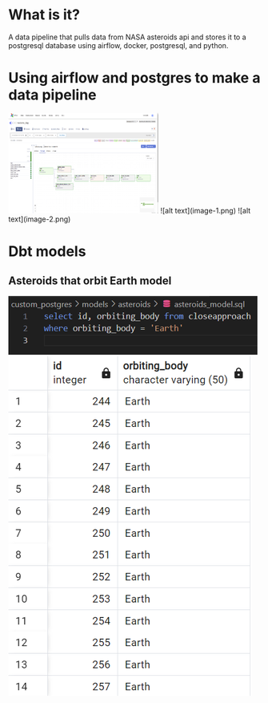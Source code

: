 # What is it?

A data pipeline that pulls data from NASA asteroids api and 
stores it to a postgresql database using airflow, docker, postgresql, and python.

# Using airflow and postgres to make a data pipeline
<img src="image.png" alt="alt text" width="300" height="200">
![alt text](image-1.png)
![alt text](image-2.png)

# Dbt models

## Asteroids that orbit Earth model
![alt text](image-6.png) ![alt text](image-7.png)


